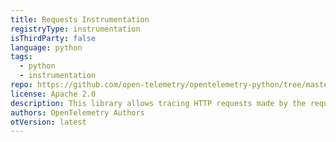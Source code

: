 ```yaml
---
title: Requests Instrumentation
registryType: instrumentation
isThirdParty: false
language: python
tags:
  - python
  - instrumentation
repo: https://github.com/open-telemetry/opentelemetry-python/tree/master/ext/opentelemetry-ext-requests
license: Apache 2.0
description: This library allows tracing HTTP requests made by the requests library.
authors: OpenTelemetry Authors
otVersion: latest
---
```

